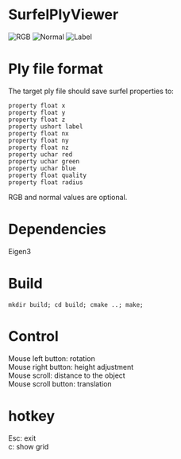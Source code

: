 # SurfelPlyViewer
![RGB](main/img/rgb.png)
![Normal](main/img/normal.png)
![Label](main/img/label.png)

# Ply file format 
The target ply file should save surfel properties to:
```
property float x
property float y
property float z
property ushort label
property float nx
property float ny
property float nz
property uchar red
property uchar green
property uchar blue
property float quality
property float radius
```
RGB and normal values are optional. 

# Dependencies 
Eigen3

# Build
```
mkdir build; cd build; cmake ..; make;
```

# Control 
Mouse left button: rotation  
Mouse right button: height adjustment   
Mouse scroll: distance to the object  
Mouse scroll button: translation  

# hotkey
Esc: exit  
c: show grid  

